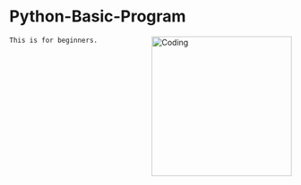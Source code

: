 # Python-Basic-Program
`This is for beginners. `
<img align="right" alt="Coding" width="250" src="https://images.app.goo.gl/YnXWx3vQv9W626kX9">